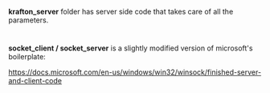 <b>krafton_server</b> folder has server side code that takes care of all the parameters.

#

<b>socket_client / socket_server</b> is a slightly modified version of microsoft's boilerplate:

https://docs.microsoft.com/en-us/windows/win32/winsock/finished-server-and-client-code
